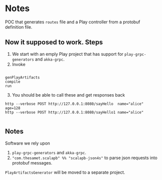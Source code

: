 # Notes

POC that generates `routes` file and a Play controller from a protobuf definition file.


## Now it supposed to work. Steps

1. We start with an emply Play project that has support for `play-grpc-generators` and `akka-grpc`.
2. Invoke
```

genPlayArtifacts
compile
run 

```

3. You should be able to call these and get responses back 
 
```
http --verbose POST http://127.0.0.1:8080/sayHello  name="alice" age=128
http --verbose POST http://127.0.0.1:8080/sayHello1 name="alice"
  
```  
    

## Notes 

Software we rely upon 

1. `play-grpc-generators` and `akka-grpc`.
2. `"com.thesamet.scalapb" %% "scalapb-json4s"` to parse json requests into protobuf messages.


`PlayArtifactsGenerator` will be moved to a separate project.